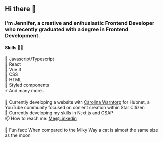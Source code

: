 ## Hi there 👋
### I'm Jennifer, a creative and enthusiastic Frontend Developer<br /> who recently graduated with a degree in Frontend Development. 

#### Skills 👩‍💻
🌟 Javascript/Typescript<br />
🌟 React<br />
🌟 Vue 3<br />
🌟 CSS<br />
🌟 HTML<br />
🌟 Styled components<br />
⚡ And many more..<br />

🔭 Currently developing a website with [Carolina Warntorp](https://github.com/Carowa27) for Hubnet, a YouTube community focused on content creation within Star Citizen<br />
🌱 Currently developing my skills in Next.js and GSAP<br />
📫 How to reach me: [Me@Linkedin](https://www.linkedin.com/in/jennifer-mcallister-44153a16b/)<br />

🎃 Fun fact: When compared to the Milky Way a cat is almost the same size as the moon <br />
